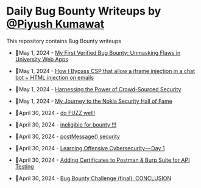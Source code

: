# Daily Bug Bounty Writeups by [@Piyush Kumawat](https://twitter.com/piyush_supiy) 
This repository contains Bug Bounty writeups

<!-- BLOG-POST-LIST:START -->
 - 💯May 1, 2024 - [My First Verified Bug Bounty: Unmasking Flaws in University Web Apps](https://medium.com/@rafisyafrinaldi17/my-first-verified-bug-bounty-unmasking-flaws-in-university-web-apps-6c6b5fb1e8da?source=rss------bug_bounty-5) 

 - 💯May 1, 2024 - [How I Bypass CSP that allow a iframe injection in a chat bot + HTML injection on emails](https://medium.com/@jeetpal2007/how-i-bypass-csp-that-allow-a-iframe-injection-in-a-chat-bot-html-injection-on-emails-9d588aeef4c3?source=rss------bug_bounty-5) 

 - 💯May 1, 2024 - [Harnessing the Power of Crowd-Sourced Security](https://medium.com/@paritoshblogs/harnessing-the-power-of-crowd-sourced-security-1326641d81b7?source=rss------bug_bounty-5) 

 - 💯May 1, 2024 - [My Journey to the Nokia Security Hall of Fame](https://mufazmi.medium.com/my-journey-to-the-nokia-security-hall-of-fame-4e9cf4d8b5e9?source=rss------bug_bounty-5) 

 - 💯April 30, 2024 - [do FUZZ well!](https://medium.com/@ugs20b126_cic.rajesh/do-fuzz-well-07cb19bb0675?source=rss------bug_bounty-5) 

 - 💯April 30, 2024 - [ineligible for bounty !!!](https://medium.com/@thewhiteside2000/ineligible-for-bounty-d4b720bfb596?source=rss------bug_bounty-5) 

 - 💯April 30, 2024 - [postMessage&lpar;&rpar; security](https://noobstain.medium.com/postmessage-security-e6c55ef1f1bd?source=rss------bug_bounty-5) 

 - 💯April 30, 2024 - [Learning Offensive Cybersecurity — Day 1](https://medium.com/@n4rkwh4l/learning-offensivecybersecurity-day-1-b5c26c55522c?source=rss------bug_bounty-5) 

 - 💯April 30, 2024 - [Adding Certificates to Postman &amp; Burp Suite for API Testing](https://medium.com/r3d-buck3t/adding-certificates-to-postman-burp-suite-for-api-testing-06339a6d072a?source=rss------bug_bounty-5) 

 - 💯April 30, 2024 - [Bug Bounty Challenge &lpar;final&rpar;: CONCLUSION](https://wallotry.medium.com/bug-bounty-challenge-final-day-10-30-04-2024-75a6f93d2687?source=rss------bug_bounty-5) 
<!-- BLOG-POST-LIST:END -->
